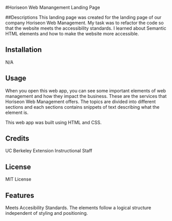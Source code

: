 #Horiseon Web Manangement Landing Page

##Descriptions
This landing page was created for the landing page of our company Horiseon Web Management. My task was to refactor the code so that the website meets the accessibility standards. 
I learned about Semantic HTML elements and how to make the website more accessible.

## Installation

N/A

## Usage

When you open this web app, you can see some important elements of web management and how they impact the business. These are the services that Horiseon Web Management offers. The topics are divided into different sections and each sections contains snippets of text describing what the element is.

This web app was built using HTML and CSS. 

## Credits

UC Berkeley Extension Instructional Staff

## License

MIT License

## Features

Meets Accesibility Standards.
The elements follow a logical structure independent of styling and positioning.
